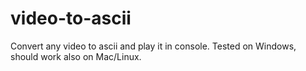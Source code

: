 # video-to-ascii
Convert any video to ascii and play it in console.
Tested on Windows, should work also on Mac/Linux.
